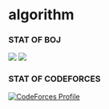 # algorithm

### STAT OF BOJ

<div>
  <img src="http://mazassumnida.wtf/api/v2/generate_badge?boj=cjh970422"/>
  <a><img src="https://github-readme-solvedac.hyp3rflow.vercel.app/api/?handle=cjh970422"/></a>
</div>

### STAT OF CODEFORCES
[![CodeForces Profile](https://cf.leed.at?id=cjh970422)](https://codeforces.com/profile/cjh970422)

